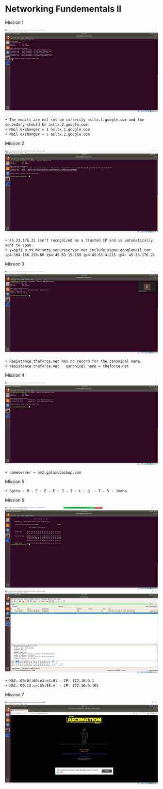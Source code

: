 # Networking Fundementals II 

Mission 1

![1.0](https://github.com/dsteves28/CyberSecurity-Bootcamp/blob/main/09.%20Networking%20Fundamentals%20II/1.0.png)

    • The emails are not set up correctly asltx.l.google.com and the secondary should be asltx.2.google.com.
    • Mail exchanger = 1 asltx.1.google.com  
    • Mail exchanger = 5 asltx.2.google.com

Mission 2

![2.0](https://github.com/dsteves28/CyberSecurity-Bootcamp/blob/main/09.%20Networking%20Fundamentals%20II/2.0.png)

    • 45.23.176.21 isn’t recognized as a trusted IP and is automatically sent to spam.
    • v=spf1 a mx mx:smtp.secureserver.net include:aspmx.googlemail.com ip4:104.156.250.80 ip4:45.63.15.159 ip4:45.63.4.215 ip4: 45.23.176.21

Mission 3

![3.0](https://github.com/dsteves28/CyberSecurity-Bootcamp/blob/main/09.%20Networking%20Fundamentals%20II/3.0.png)

    • Resistance.theforce.net has no record for the canonical name.
    • resistance.theforce.net	canonical name = theforce.net

Mission 4

![4.0](https://github.com/dsteves28/CyberSecurity-Bootcamp/blob/main/09.%20Networking%20Fundamentals%20II/4.0.png)

    • nameserver = ns2.galaxybackup.com

Mission 5

    • Battu - D - C - E - F - J - I - L - Q  - T - V - Jedha

Mission 6

![6.0](https://github.com/dsteves28/CyberSecurity-Bootcamp/blob/main/09.%20Networking%20Fundamentals%20II/6.0.png)
![6.1](https://github.com/dsteves28/CyberSecurity-Bootcamp/blob/main/09.%20Networking%20Fundamentals%20II/6.1.png)

    • MAC: 00:0f:66:e3:e4:01 - IP: 172.16.0.1           
    • MAC: 00:13:ce:55:98:ef - IP: 172.16.0.101

Mission 7

![7.0](https://github.com/dsteves28/CyberSecurity-Bootcamp/blob/main/09.%20Networking%20Fundamentals%20II/7.0.png)
